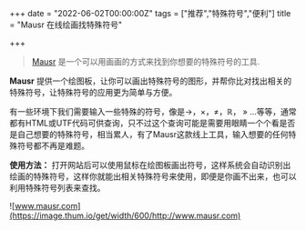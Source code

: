 +++
date = "2022-06-02T00:00:00Z"
tags = ["推荐","特殊符号","便利"]
title = "Mausr 在线绘画找特殊符号"

+++

> [Mausr](www.mausr.com) 是一个可以用画画的方式来找到你想要的特殊符号的工具.<!--more-->

**Mausr** 提供一个绘图板，让你可以画出特殊符号的图形，并帮你比对找出相关的特殊符号，让特殊符号的应用更为简单与方便。


有一些环境下我们需要输入一些特殊的符号，像是→，×，≠，ℝ， » ...等等，通常都有HTML或UTF代码可供查询，只不过这个查询可能是需要用眼睛一个个看是否是自己想要的特殊符号，相当累人，有了Mausr这款线上工具，输入想要的任何特殊符号都不再是难题。


**使用方法：** 打开网站后可以使用鼠标在绘图板画出符号，这样系统会自动识别出绘画的特殊符号，这样你就能出相关特殊符号来使用，即便是你画不出来，也可以利用特殊符号列表来查找。

![www.mausr.com](https://image.thum.io/get/width/600/http://www.mausr.com)
